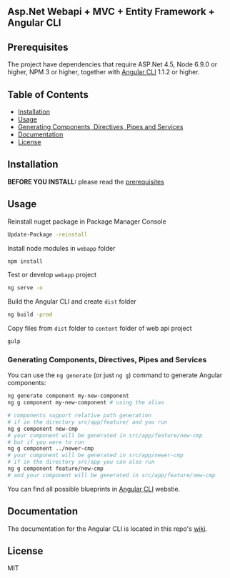 ## Asp.Net Webapi + MVC + Entity Framework + Angular CLI

## Prerequisites

The project have dependencies that require ASP.Net 4.5, Node 6.9.0 or higher, NPM 3 or higher, together with [Angular CLI](https://github.com/angular/angular-cli) 1.1.2 or higher. 

## Table of Contents

* [Installation](#installation)
* [Usage](#usage)
* [Generating Components, Directives, Pipes and Services](#generating-components-directives-pipes-and-services)
* [Documentation](#documentation)
* [License](#license)

## Installation

**BEFORE YOU INSTALL:** please read the [prerequisites](#prerequisites)

## Usage

Reinstall nuget package in Package Manager Console

```bash
Update-Package -reinstall
```

Install node modules in `webapp` folder
```bash
npm install
```

Test or develop `webapp` project
```bash
ng serve -o
```

Build the Angular CLI and create `dist` folder
```bash
ng build -prod
```
 
 Copy files from `dist` folder to `content` folder of web api project
```bash
gulp 
```

### Generating Components, Directives, Pipes and Services

You can use the `ng generate` (or just `ng g`) command to generate Angular components:

```bash
ng generate component my-new-component
ng g component my-new-component # using the alias

# components support relative path generation
# if in the directory src/app/feature/ and you run
ng g component new-cmp
# your component will be generated in src/app/feature/new-cmp
# but if you were to run
ng g component ../newer-cmp
# your component will be generated in src/app/newer-cmp
# if in the directory src/app you can also run
ng g component feature/new-cmp
# and your component will be generated in src/app/feature/new-cmp
```
You can find all possible blueprints in [Angular CLI](https://github.com/angular/angular-cli/#generating-components-directives-pipes-and-services) webstie.


## Documentation

The documentation for the Angular CLI is located in this repo's [wiki](https://github.com/angular/angular-cli/wiki).

## License

MIT